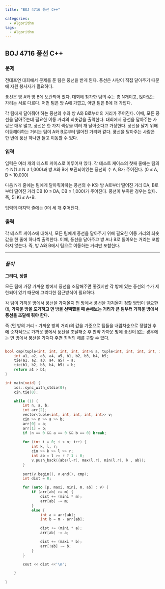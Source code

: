 ```yaml
---
title: "BOJ 4716 풍선 C++"

categories:
  - Algorithm
tags:
  - Algorithm
---
```


## BOJ 4716 풍선 C++

### 문제

전대프연 대회에서 문제를 푼 팀은 풍선을 받게 된다. 풍선은 사람이 직접 달아주기 때문에 자원 봉사자가 필요하다.

풍선은 방 A와 방 B에 보관되어 있다. 대회에 참가한 팀의 수는 총 N개이고, 앉아있는 자리는 서로 다르다. 어떤 팀은 방 A에 가깝고, 어떤 팀은 B에 더 가깝다. 

각 팀에게 달아줘야 하는 풍선의 수와 방 A와 B로부터의 거리가 주어진다. 이때, 모든 풍선을 달아주는데 필요한 이동 거리의 최솟값을 출력한다. 대회에서 풍선을 달아주는 사람은 매우 많고, 풍선은 한 가지 색상을 여러 개 달아준다고 가정한다. 풍선을 달기 위해 이동해야하는 거리는 팀이 A와 B로부터 떨어진 거리와 같다. 풍선을 달아주는 사람은 한 번에 풍선 하나만 들고 이동할 수 있다.

### 입력

입력은 여러 개의 테스트 케이스로 이루어져 있다. 각 테스트 케이스의 첫째 줄에는 팀의 수 N(1 ≤ N ≤ 1,000)과 방 A와 B에 보관되어있는 풍선의 수 A, B가 주어진다. (0 ≤ A, B ≤ 10,000) 

다음 N개 줄에는 팀에게 달아줘야하는 풍선의 수 K와 방 A로부터 떨어진 거리 DA, B로부터 떨어진 거리 DB (0 ≤ DA, DB ≤ 1,000)가 주어진다. 풍선이 부족한 경우는 없다. 즉, Σi Ki ≤ A+B.

입력의 마지막 줄에는 0이 세 개 주어진다.

### 출력

각 테스트 케이스에 대해서, 모든 팀에게 풍선을 달아주기 위해 필요한 이동 거리의 최솟값을 한 줄에 하나씩 출력한다. 이때, 풍선을 달아주고 방 A나 B로 돌아오는 거리는 포함하지 않는다. 즉, 방 A와 B에서 팀으로 이동하는 거리만 포함한다.

---

### _풀이_

**그리디, 정렬**

모든 팀에 가장 가까운 방에서 풍선을 조달해주면 좋겠지만 각 방에 있는 풍선의 수가 제한되어 있기 때문에 그리디한 접근방식이 필요하다.

각 팀이 가까운 방에서 풍선을 가져올지 먼 방에서 풍선을 가져올지 정할 방법이 필요한데, **가까운 방을 포기하고 먼 방을 선택했을 때 손해보는 거리가 큰 팀부터 가까운 방에서 풍선을 조달해 줘야 한다.**

즉 (먼 방의 거리 - 가까운 방의 거리)의 값을 기준으로 팀들을 내림차순으로 정렬한 후에 순차적으로 가까운 방에서 풍선을 조달해준 후 만약 가까운 방에 풍선이 없는 경우에는 먼 방에서 풍선을 가져다 주면 최적의 해를 구할 수 있다.
```c++

bool cmp(tuple<int, int, int, int, int>& a, tuple<int, int, int, int, int>& b) {
    int a1, a2, a3, a4, a5, b1, b2, b3, b4, b5;
    tie(a1, a2, a3, a4, a5) = a;
    tie(b1, b2, b3, b4, b5) = b;
    return a1 > b1;
}

int main(void) {
    ios::sync_with_stdio(0);
    cin.tie(0);

    while (1) {
        int n, a, b;
        int arr[2];
        vector<tuple<int, int, int, int, int>> v;
        cin >> n >> a >> b;
        arr[0] = a;
        arr[1] = b;
        if (n == 0 && a == 0 && b == 0) break;
        
        for (int i = 0; i < n; i++) {
            int k, l, r;
            cin >> k >> l >> r;
            int ab = l >= r ? 1 : 0;
            v.push_back({abs(l-r), max(l,r), min(l,r), k , ab});
        }
        
        sort(v.begin(), v.end(), cmp);
        int dist = 0;

        for (auto [p, maxi, mini, m, ab] : v) {
            if (arr[ab] >= m) {
                dist += (mini * m);
                arr[ab] -= m;
            }
            else {
                int a = arr[ab];
                int b = m - arr[ab];

                dist += (mini * a);
                arr[ab] -= a;

                dist += (maxi * b);
                arr[!ab] -= b;
            }
        }

        cout << dist <<'\n';

    }
    
}

```
